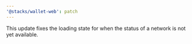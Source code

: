 ```yaml
---
'@stacks/wallet-web': patch
---
```


This update fixes the loading state for when the status of a network is not yet available.
